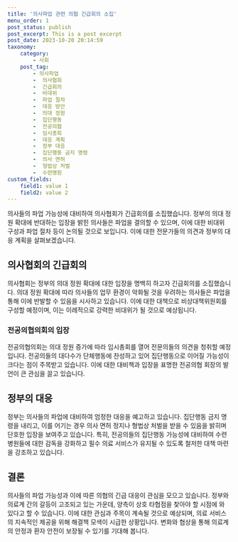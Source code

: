 ```yaml
---
title: '의사파업 관련 의협 긴급회의 소집'
menu_order: 1
post_status: publish
post_excerpt: This is a post excerpt
post_date: 2023-10-20 20:14:59
taxonomy:
    category:
        - 사회
    post_tag:
        - 의사파업
        -  의사협회
        -  긴급회의
        -  비대위
        -  파업 절차
        -  대응 방안
        -  의대 정원
        -  집단행동
        -  전공의협
        -  임시총회
        -  대응 계획
        -  정부 대응
        -  집단행동 금지 명령
        -  의사 면허
        -  형법상 처벌
        -  수련병원
custom_fields:
    field1: value 1
    field2: value 2
---
```



의사들의 파업 가능성에 대비하여 의사협회가 긴급회의를 소집했습니다. 정부의 의대 정원 확대에 반대하는 입장을 밝힌 의사들은 파업을 결의할 수 있으며, 이에 대한 비대위 구성과 파업 절차 등이 논의될 것으로 보입니다. 이에 대한 전문가들의 의견과 정부의 대응 계획을 살펴보겠습니다.

## 의사협회의 긴급회의
의사협회는 정부의 의대 정원 확대에 대한 입장을 명백히 하고자 긴급회의를 소집했습니다. 의대 정원 확대에 따라 의사들의 업무 환경이 악화될 것을 우려하는 의사들은 파업을 통해 이에 반발할 수 있음을 시사하고 있습니다. 이에 대한 대책으로 비상대책위원회를 구성할 예정이며, 이는 이례적으로 강력한 비대위가 될 것으로 예상됩니다.

### 전공의협의회의 입장
전공의협의회는 의대 정원 증가에 따라 임시총회를 열어 전문의들의 의견을 청취할 예정입니다. 전공의들의 대다수가 단체행동에 찬성하고 있어 집단행동으로 이어질 가능성이 크다는 점이 주목받고 있습니다. 이에 대한 대비책과 입장을 표명한 전공의협 회장의 발언이 큰 관심을 끌고 있습니다.

## 정부의 대응
정부는 의사들의 파업에 대비하여 엄정한 대응을 예고하고 있습니다. 집단행동 금지 명령을 내리고, 이를 어기는 경우 의사 면허 정지나 형법상 처벌을 받을 수 있음을 밝히며 단호한 입장을 보여주고 있습니다. 특히, 전공의들의 집단행동 가능성에 대비하여 수련병원들에 대한 감독을 강화하고 필수 의료 서비스가 유지될 수 있도록 철저한 대책 마련을 강조하고 있습니다.

## 결론
의사들의 파업 가능성과 이에 따른 의협의 긴급 대응이 관심을 모으고 있습니다. 정부와 의료계 간의 갈등이 고조되고 있는 가운데, 양측이 상호 타협점을 찾아야 할 시점에 와 있다고 할 수 있습니다. 이에 대한 관심과 주목이 계속될 것으로 예상되며, 의료 서비스의 지속적인 제공을 위해 해결책 모색이 시급한 상황입니다. 변화와 협상을 통해 의료계의 안정과 환자 안전이 보장될 수 있기를 기대해 봅니다.
